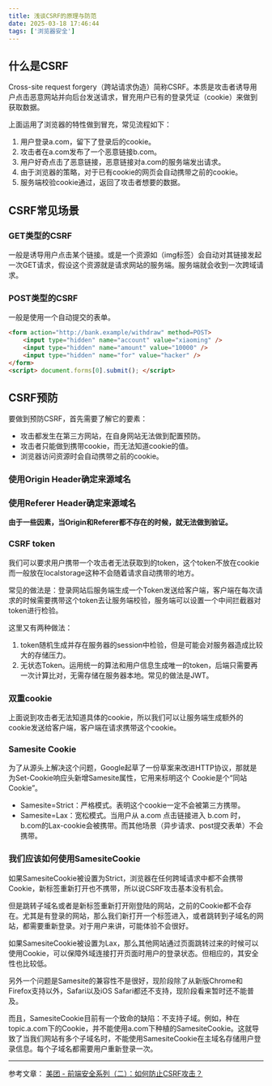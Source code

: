```yaml
---
title: 浅谈CSRF的原理与防范
date: 2025-03-18 17:46:44
tags: ['浏览器安全']
---
```

## 什么是CSRF
Cross-site request forgery（跨站请求伪造）简称CSRF。本质是攻击者诱导用户点击恶意网站并向后台发送请求，冒充用户已有的登录凭证（cookie）来做到获取数据。

上面运用了浏览器的特性做到冒充，常见流程如下：

1. 用户登录a.com，留下了登录后的cookie。
2. 攻击者在a.com发布了一个恶意链接b.com。
3. 用户好奇点击了恶意链接，恶意链接对a.com的服务端发出请求。
4. 由于浏览器的策略，对于已有cookie的网页会自动携带之前的cookie。
5. 服务端校验cookie通过，返回了攻击者想要的数据。

## CSRF常见场景
### GET类型的CSRF
一般是诱导用户点击某个链接。或是一个资源如（img标签）会自动对其链接发起一次GET请求，假设这个资源就是请求网站的服务端。服务端就会收到一次跨域请求。
### POST类型的CSRF
一般是使用一个自动提交的表单。
```html
<form action="http://bank.example/withdraw" method=POST>
    <input type="hidden" name="account" value="xiaoming" />
    <input type="hidden" name="amount" value="10000" />
    <input type="hidden" name="for" value="hacker" />
</form>
<script> document.forms[0].submit(); </script> 
```
## CSRF预防
要做到预防CSRF，首先需要了解它的要素：
- 攻击都发生在第三方网站，在自身网站无法做到配置预防。
- 攻击者只能做到携带cookie，而无法知道cookie的值。
- 浏览器访问资源时会自动携带之前的cookie。

### 使用Origin Header确定来源域名
### 使用Referer Header确定来源域名
**由于一些因素，当Origin和Referer都不存在的时候，就无法做到验证。**
### CSRF token
我们可以要求用户携带一个攻击者无法获取到的token，这个token不放在cookie而一般放在localstorage这种不会随着请求自动携带的地方。

常见的做法是：登录网站后服务端生成一个Token发送给客户端，客户端在每次请求的时候需要携带这个token去让服务端校验，服务端可以设置一个中间拦截器对token进行检验。

这里又有两种做法：
1. token随机生成并存在服务器的session中检验，但是可能会对服务器造成比较大的存储压力。
2. 无状态Token。运用统一的算法和用户信息生成唯一的token，后端只需要再一次计算比对，无需存储在服务器本地。常见的做法是JWT。

### 双重cookie
上面说到攻击者无法知道具体的cookie，所以我们可以让服务端生成额外的cookie发送给客户端，客户端在请求携带这个cookie。

### Samesite Cookie
为了从源头上解决这个问题，Google起草了一份草案来改进HTTP协议，那就是为Set-Cookie响应头新增Samesite属性，它用来标明这个 Cookie是个“同站 Cookie”。
- Samesite=Strict：严格模式。表明这个cookie一定不会被第三方携带。
- Samesite=Lax：宽松模式。当用户从 a.com 点击链接进入 b.com 时，b.com的Lax-cookie会被携带。而其他场景（异步请求、post提交表单）不会携带。

### 我们应该如何使用SamesiteCookie
如果SamesiteCookie被设置为Strict，浏览器在任何跨域请求中都不会携带Cookie，新标签重新打开也不携带，所以说CSRF攻击基本没有机会。

但是跳转子域名或者是新标签重新打开刚登陆的网站，之前的Cookie都不会存在。尤其是有登录的网站，那么我们新打开一个标签进入，或者跳转到子域名的网站，都需要重新登录。对于用户来讲，可能体验不会很好。

如果SamesiteCookie被设置为Lax，那么其他网站通过页面跳转过来的时候可以使用Cookie，可以保障外域连接打开页面时用户的登录状态。但相应的，其安全性也比较低。

另外一个问题是Samesite的兼容性不是很好，现阶段除了从新版Chrome和Firefox支持以外，Safari以及iOS Safari都还不支持，现阶段看来暂时还不能普及。

而且，SamesiteCookie目前有一个致命的缺陷：不支持子域。例如，种在topic.a.com下的Cookie，并不能使用a.com下种植的SamesiteCookie。这就导致了当我们网站有多个子域名时，不能使用SamesiteCookie在主域名存储用户登录信息。每个子域名都需要用户重新登录一次。

---
参考文章：
[美团 - 前端安全系列（二）：如何防止CSRF攻击？](https://tech.meituan.com/2018/10/11/fe-security-csrf.html)